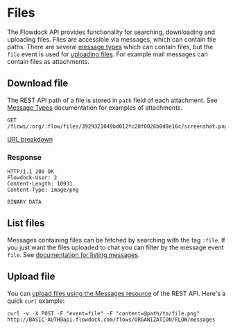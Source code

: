 # Files

The Flowdock API provides functionality for searching, downloading and uploading files. Files are accessible via messages, which can contain file paths. There are several [message types](message-types) which can contain files, but the `file` event is used for [uploading files](messages#/send/files). For example mail messages can contain files as attachments.

## Download file

The REST API path of a file is stored in `path` field of each attachment. See [Message Types](message-types) documentation for examples of attachments.

```
GET /flows/:org/:flow/files/3929321049bd012fc20f0026b0d8e16c/screenshot.png
```
[URL breakdown](rest#/url-breakdown)

### Response
```
HTTP/1.1 200 OK
Flowdock-User: 2
Content-Length: 10931
Content-Type: image/png

BINARY DATA
```

## List files

Messages containing files can be fetched by searching with the tag `:file`. If you just want the files uploaded to chat you can filter by the message event `file`. See [documentation for listing messages](messages#/list).

## Upload file

You can [upload files using the Messages resource](messages#/send/files) of the REST API. Here's a quick `curl` example:

```
curl -v -X POST -F "event=file" -F "content=@path/to/file.png" http://BASIC-AUTH@api.flowdock.com/flows/ORGANIZATION/FLOW/messages
```
